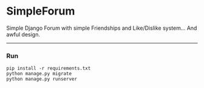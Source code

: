 # SimpleForum

Simple Django Forum with simple Friendships and Like/Dislike system... And awful design.

---
### Run
```shell
pip install -r requirements.txt
python manage.py migrate
python manage.py runserver
```